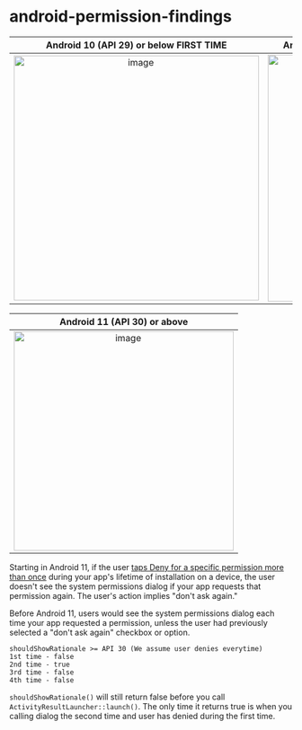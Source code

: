# android-permission-findings

| Android 10 (API 29) or below FIRST TIME| Android 10 (API 29) or below SUBSEQUENT TIME | 
|:---:|:---:|
|<img width="436" alt="image" src="https://user-images.githubusercontent.com/35066207/174816982-45393c56-83e8-4421-bc15-51fb3868cc02.png">|<img width="440" alt="image" src="https://user-images.githubusercontent.com/35066207/174808010-2fb36e37-81c4-4c70-b444-86404be56ab9.png">

|Android 11 (API 30) or above |
|:---:|
 |<img width="391" alt="image" src="https://user-images.githubusercontent.com/35066207/174808326-09188586-1161-41bb-8598-f840112934b5.png">|

Starting in Android 11, if the user [taps Deny for a specific permission more than once](https://developer.android.com/about/versions/11/privacy/permissions#dialog-visibility) during your app's lifetime of installation on a device, the user doesn't see the system permissions dialog if your app requests that permission again. The user's action implies "don't ask again." 

Before Android 11, users would see the system permissions dialog each time your app requested a permission, unless the user had previously selected a "don't ask again" checkbox or option.

```
shouldShowRationale >= API 30 (We assume user denies everytime)
1st time - false
2nd time - true
3rd time - false
4th time - false
```
`shouldShowRationale()` will still return false before you call `ActivityResultLauncher::launch()`. The only time it returns true is when you calling dialog the second time and user has denied during the first time.
